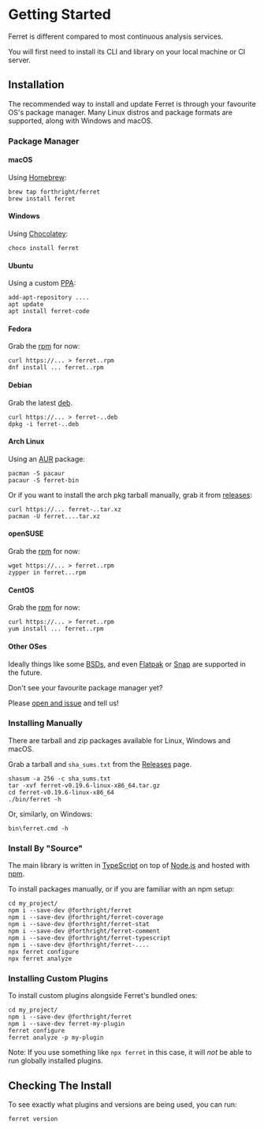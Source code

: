 # Getting Started

Ferret is different compared to most continuous analysis services.

You will first need to install its CLI and library on your local machine or CI server.

## Installation

The recommended way to install and update Ferret is through your favourite OS's
package manager. Many Linux distros and package formats are supported,
along with Windows and macOS.

### Package Manager

#### macOS

Using [Homebrew](https://brew.sh):

    brew tap forthright/ferret
    brew install ferret

#### Windows

Using [Chocolatey](https://chocolatey.org/):

    choco install ferret

#### Ubuntu

Using a custom [PPA](https://launchpad.net/~brentlintner/+archive/ubuntu/ferret-code):

    add-apt-repository ....
    apt update
    apt install ferret-code

#### Fedora

Grab the [rpm]() for now:

    curl https://... > ferret..rpm
    dnf install ... ferret..rpm

#### Debian

Grab the latest [deb]().

    curl https://... > ferret-..deb
    dpkg -i ferret-..deb

#### Arch Linux

Using an [AUR](https://aur.archlinux.org/packages/ferret) package:

    pacman -S pacaur
    pacaur -S ferret-bin

Or if you want to install the arch pkg tarball manually, grab it from [releases]():

    curl https://... ferret-..tar.xz
    pacman -U ferret....tar.xz

#### openSUSE

Grab the [rpm]() for now:

    wget https://... > ferret..rpm
    zypper in ferret...rpm

#### CentOS

Grab the [rpm]() for now:

    curl https://... > ferret..rpm
    yum install ... ferret..rpm

#### Other OSes

Ideally things like some [BSDs](), and
even [Flatpak]() or [Snap]() are supported in the future.

Don't see your favourite package manager yet?

Please [open and issue]() and tell us!

### Installing Manually

There are tarball and zip packages available for Linux, Windows and macOS.

Grab a tarball and `sha_sums.txt` from the [Releases](https://github.com/forthright/ferret/releases) page.

    shasum -a 256 -c sha_sums.txt
    tar -xvf ferret-v0.19.6-linux-x86_64.tar.gz
    cd ferret-v0.19.6-linux-x86_64
    ./bin/ferret -h

Or, similarly, on Windows:

    bin\ferret.cmd -h

### Install By "Source"

The main library is written in [TypeScript](https://www.typescriptlang.org) on top of [Node.js](https://nodejs.org) and hosted with [npm](https://www.npmjs.com/).

To install packages manually, or if you are familiar with an npm setup:

    cd my_project/
    npm i --save-dev @forthright/ferret
    npm i --save-dev @forthright/ferret-coverage
    npm i --save-dev @forthright/ferret-stat
    npm i --save-dev @forthright/ferret-comment
    npm i --save-dev @forthright/ferret-typescript
    npm i --save-dev @forthright/ferret-....
    npx ferret configure
    npx ferret analyze

### Installing Custom Plugins

To install custom plugins alongside Ferret's bundled ones:

    cd my_project/
    npm i --save-dev @forthright/ferret
    npm i --save-dev ferret-my-plugin
    ferret configure
    ferret analyze -p my-plugin

Note: If you use something like `npx ferret` in this case,
it will *not* be able to run globally installed plugins.

## Checking The Install

To see exactly what plugins and versions are being used, you can run:

    ferret version
